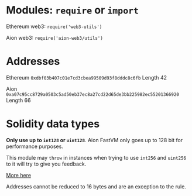 # Modules: `require` or `import`

Ethereum web3: `require('web3-utils')`

Aion web3: `require('aion-web3/utils')`

# Addresses

Ethereum
`0xdbf03b407c01e7cd3cbea99509d93f8dddc8c6fb`
Length 42

Aion
`0xa07c95cc8729a0503c5ad50eb37ec8a27cd22d65de3bb225982ec55201366920`
Length 66

# Solidity data types

**Only use up to `int128` or `uint128`**. Aion FastVM only goes up to 128 bit for performance purposes.

This module may `throw` in instances when trying to use `int256` and `uint256` to it will try to give you feedback.

[More here](https://github.com/aionnetwork/aion_fastvm/wiki/Migration-Guide)

Addresses cannot be reduced to 16 bytes and are an exception to the rule.
